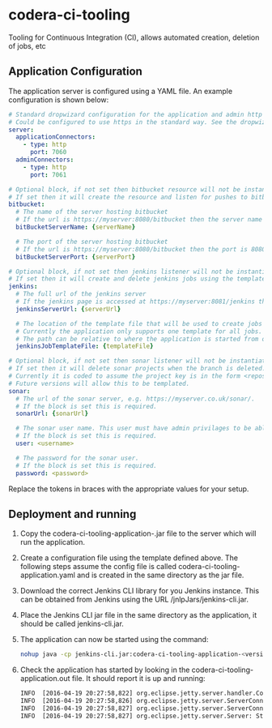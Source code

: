 # codera-ci-tooling
Tooling for Continuous Integration (CI), allows automated creation, deletion of jobs, etc

## Application Configuration

The application server is configured using a YAML file. An example configuration is shown below:

```yaml
# Standard dropwizard configuration for the application and admin http connection. 
# Could be configured to use https in the standard way. See the dropwizard guide for more information
server:
  applicationConnectors:
    - type: http
      port: 7060
  adminConnectors:
    - type: http
      port: 7061

# Optional block, if not set then bitbucket resource will not be instantiated.
# If set then it will create the resource and listen for pushes to bitbucket.
bitbucket:
  # The name of the server hosting bitbucket
  # If the url is https://myserver:8080/bitbucket then the server name is myserver
  bitBucketServerName: {serverName}

  # The port of the server hosting bitbucket
  # If the url is https://myserver:8080/bitbucket then the port is 8080
  bitBucketServerPort: {serverPort}

# Optional block, if not set then jenkins listener will not be instantiated.
# If set then it will create and delete jenkins jobs using the template provided.
jenkins:
  # The full url of the jenkins server
  # If the jenkins page is accessed at https://myserver:8081/jenkins then the url is https://myserver:8081/jenkins
  jenkinsServerUrl: {serverUrl}

  # The location of the template file that will be used to create jobs in jenkins. 
  # Currently the application only supports one template for all jobs. 
  # The path can be relative to where the application is started from or an absolute path
  jenkinsJobTemplateFile: {templateFile}

# Optional block, if not set then sonar listener will not be instantiated. 
# If set then it will delete sonar projects when the branch is deleted. 
# Currently it is coded to assume the project key is in the form <repositoryName>:<shortBranchName>. 
# Future versions will allow this to be templated.
sonar:
  # The url of the sonar server, e.g. https://myserver.co.uk/sonar/. 
  # If the block is set this is required.
  sonarUrl: {sonarUrl}

  # The sonar user name. This user must have admin privilages to be able to delete projects. 
  # If the block is set this is required.
  user: <username>

  # The password for the sonar user. 
  # If the block is set this is required.
  password: <password>

```

Replace the tokens in braces with the appropriate values for your setup.

## Deployment and running

1. Copy the codera-ci-tooling-application-<version>.jar file to the server which will run the application.
2. Create a configuration file using the template defined above. The following steps assume the config file is called codera-ci-tooling-application.yaml and is created in the same directory as the jar file.
3. Download the correct Jenkins CLI library for you Jenkins instance. This can be obtained from Jenkins using the URL <jenkins-url>/jnlpJars/jenkins-cli.jar.
4. Place the Jenkins CLI jar file in the same directory as the application, it should be called jenkins-cli.jar.
5. The application can now be started using the command:

    ```bash
    nohup java -cp jenkins-cli.jar:codera-ci-tooling-application-<version>.jar uk.co.codera.ci.tooling.application.CiToolingApplication server codera-ci-tooling-application.yaml > codera-ci-tooling-application.out 2> codera-ci-tooling-application.err < /dev/null  &
    ```

6. Check the application has started by looking in the codera-ci-tooling-application.out file. It should report it is up and running:

    ```bash
    INFO  [2016-04-19 20:27:58,822] org.eclipse.jetty.server.handler.ContextHandler: Started i.d.j.MutableServletContextHandler@441cc260{/,null,AVAILABLE}
    INFO  [2016-04-19 20:27:58,826] org.eclipse.jetty.server.ServerConnector: Started application@7756c3cd{HTTP/1.1}{0.0.0.0:7060}
    INFO  [2016-04-19 20:27:58,827] org.eclipse.jetty.server.ServerConnector: Started admin@2313052e{HTTP/1.1}{0.0.0.0:7061}
    INFO  [2016-04-19 20:27:58,827] org.eclipse.jetty.server.Server: Started @1050ms
    ```



